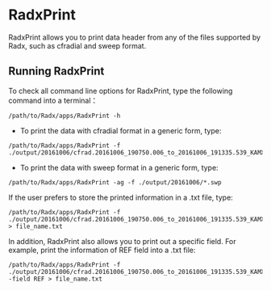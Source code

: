 # RadxPrint

RadxPrint allows you to print data header from any of the files supported by Radx, such as cfradial and sweep format.

## Running RadxPrint

To check all command line options for RadxPrint, type the following command into a terminal：

```terminal
/path/to/Radx/apps/RadxPrint -h
```

- To print the data with cfradial format in a generic form, type:

```terminal
/path/to/Radx/apps/RadxPrint -f ./output/20161006/cfrad.20161006_190750.006_to_20161006_191335.539_KAMX_Surveillance_SUR.nc
```

- To print the data with sweep format in a generic form, type:
```terminal
/path/to/Radx/apps/RadxPrint -ag -f ./output/20161006/*.swp 
```


If the user prefers to store the printed information in a .txt file, type:

```terminal
/path/to/Radx/apps/RadxPrint -f ./output/20161006/cfrad.20161006_190750.006_to_20161006_191335.539_KAMX_Surveillance_SUR.nc > file_name.txt
```

In addition, RadxPrint also allows you to print out a specific field. For example, print the information of REF field into a .txt file:
```terminal
/path/to/Radx/apps/RadxPrint -f ./output/20161006/cfrad.20161006_190750.006_to_20161006_191335.539_KAMX_Surveillance_SUR.nc -field REF > file_name.txt
```


